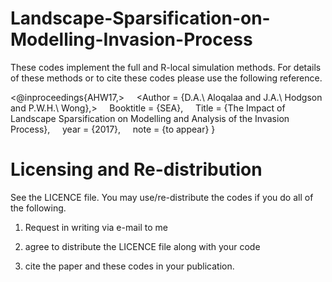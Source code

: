 # Landscape-Sparsification-on-Modelling-Invasion-Process

These codes implement the full and R-local simulation methods. For details of these methods or to cite these codes please use the following reference.

<@inproceedings{AHW17,>
    <Author = {D.A.\ Aloqalaa and J.A.\ Hodgson and P.W.H.\ Wong},>
    Booktitle = {SEA},
    Title = {The Impact of Landscape Sparsification on Modelling and Analysis of the Invasion Process},
    year = {2017},
    note = {to appear}
}
# Licensing and Re-distribution
See the LICENCE file. You may use/re-distribute the codes if you do all of the following.

1. Request in writing via e-mail to me

2. agree to distribute the LICENCE file along with your code

3. cite the paper and these codes in your publication.

